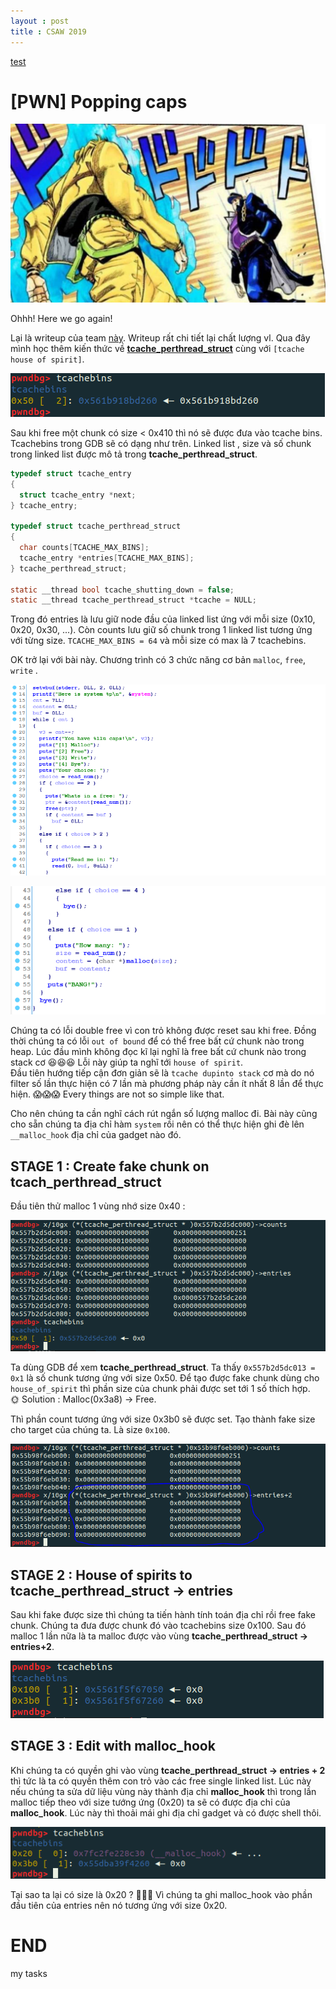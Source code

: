 ```yaml
---
layout : post 
title : CSAW 2019 
--- 
```

[test](#tasks)

# [PWN] Popping caps  

![](/Pwnable/ctf/csaw/jojo.jpeg)  

Ohhh! Here we go again!  

Lại là writeup của team [này](https://teamrocketist.github.io/2019/09/16/Pwn-csaw-2019-popping-caps/). Writeup rất chi tiết lại chất lượng vl. Qua đây mình học thêm kiến thức về [**tcache_perthread_struct**](https://github.com/lunaczp/glibc-2.27/blob/master/malloc/malloc.c#L2914) cùng với ```[tcache house of spirit]```.  

![](/Pwnable/ctf/csaw/hinh1.PNG)  

Sau khi free một chunk có size < 0x410 thì nó sẽ được đưa vào tcache bins. Tcachebins trong GDB sẽ có dạng như trên. Linked list , size và số chunk trong linked list được mô tả trong **tcache_perthread_struct**.  

```c
typedef struct tcache_entry
{
  struct tcache_entry *next;
} tcache_entry;

typedef struct tcache_perthread_struct
{
  char counts[TCACHE_MAX_BINS]; 
  tcache_entry *entries[TCACHE_MAX_BINS];
} tcache_perthread_struct;

static __thread bool tcache_shutting_down = false;
static __thread tcache_perthread_struct *tcache = NULL;
```  

Trong đó entries là lưu giữ node đầu của linked list ứng với mỗi size (0x10, 0x20, 0x30, ...). Còn counts lưu giữ số chunk trong 1 linked list tương ứng với từng size. ```TCACHE_MAX_BINS = 64``` và mỗi size có max là 7 tcachebins.  

OK trở lại với bài này. Chương trình có 3 chức năng cơ bản ```malloc```, ```free```, ```write``` .  

![](/Pwnable/ctf/csaw/hinh2.PNG)  

![](/Pwnable/ctf/csaw/hinh3.PNG)   

Chúng ta có lỗi double free vì con trỏ không được reset sau khi free. Đồng thời chúng ta có lỗi ```out of bound``` để có thể free bất cứ chunk nào trong heap. Lúc đầu mình không đọc kĩ lại nghĩ là free bất cứ chunk nào trong stack cơ 😆😆😆 Lỗi này giúp ta nghĩ tới ```house of spirit```.  
Đầu tiên hướng tiếp cận đơn giản sẽ là ```tcache dupinto stack``` cơ mà do nó filter số lần thực hiện có 7 lần mà phương pháp này cần ít nhất 8 lần để thực hiện. 😱😱😱 Every things are not so simple like that.  

Cho nên chúng ta cần nghĩ cách rút ngắn số lượng malloc đi. Bài này cũng cho sẵn chúng ta địa chỉ hàm ```system``` rồi nên có thể thực hiện ghi đè lên ```__malloc_hook``` địa chỉ của gadget nào đó.  

## STAGE 1 : Create fake chunk on tcach_perthread_struct   

Đầu tiên thử malloc 1 vùng nhớ size 0x40 :  

![](/Pwnable/ctf/csaw/hinh4.PNG)  

Ta dùng GDB để xem **tcache_perthread_struct**. Ta thấy ```0x557b2d5dc013 = 0x1``` là số chunk tương ứng với size 0x50. Để tạo được fake chunk dùng cho ```house_of_spirit``` thì phần size của chunk phải được set tới 1 số thích hợp.  
 🌞 Solution :  Malloc(0x3a8) -> Free.  

Thì phần count tương ứng với size 0x3b0 sẽ được set. Tạo thành fake size cho target của chúng ta. Là size ```0x100```.

![](/Pwnable/ctf/csaw/hinh5.PNG)   

## STAGE 2 : House of spirits to tcache_perthread_struct -> entries  

Sau khi fake được size thì chúng ta tiến hành tính toán địa chỉ rồi free fake chunk. Chúng ta đưa được chunk đó vào tcachebins size  0x100. Sau đó malloc 1 lần nữa là ta malloc được vào vùng **tcache_perthread_struct -> entries+2**.  

![](/Pwnable/ctf/csaw/hinh6.PNG)   

## STAGE 3 : Edit with malloc_hook  

Khi chúng ta có quyền ghi vào vùng **tcache_perthread_struct -> entries + 2** thì tức là ta có quyền thêm con trỏ vào các free single linked list. Lúc này nếu chúng ta sửa dữ liệu vùng này thành địa chỉ **malloc_hook** thì trong lần malloc tiếp theo với size tướng ứng (0x20) ta sẽ có được địa chỉ của **malloc_hook**.  Lúc này thì thoải mái ghi địa chỉ gadget và có được shell thôi.  

![](/Pwnable/ctf/csaw/hinh7.PNG)  

Tại sao ta lại có size là 0x20 ? 😬😬😬 Vì chúng ta ghi malloc_hook vào phần đầu tiên của entries nên nó tương ứng với size 0x20.  

# END 
<a name="tasks">
   my tasks
</a>

